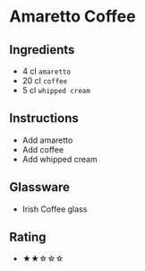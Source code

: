 # Amaretto Coffee

## Ingredients
- 4 cl `amaretto`
- 20 cl `coffee`
- 5 cl `whipped cream`

## Instructions
- Add amaretto
- Add coffee
- Add whipped cream

## Glassware
- Irish Coffee glass

## Rating
- ★★☆☆☆
